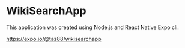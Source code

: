 # WikiSearchApp

This application was created using Node.js and React Native Expo cli. 

https://expo.io/@taz88/wikisearchapp

